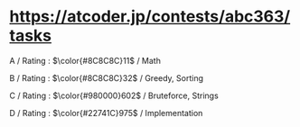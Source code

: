 # https://atcoder.jp/contests/abc363/tasks

A / Rating : $\color{#8C8C8C}11$ / Math

B / Rating : $\color{#8C8C8C}32$ / Greedy, Sorting

C / Rating : $\color{#980000}602$ / Bruteforce, Strings

D / Rating : $\color{#22741C}975$ / Implementation
